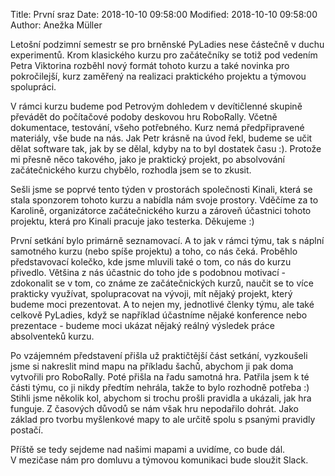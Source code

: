 Title: První sraz
Date: 2018-10-10 09:58:00
Modified: 2018-10-10 09:58:00
Author: Anežka Müller

Letošní podzimní semestr se pro brněnské PyLadies nese částečně v duchu experimentů.
Krom klasického kurzu pro začátečníky se totiž pod vedením Petra Viktorina rozběhl nový formát tohoto kurzu a také novinka pro pokročilejší, kurz zaměřený na realizaci praktického projektu a týmovou spolupráci. 

V rámci kurzu budeme pod Petrovým dohledem v devítičlenné skupině převádět do počítačové podoby deskovou hru RoboRally.
Včetně dokumentace, testování, všeho potřebného.
Kurz nemá předpřipravené materiály, vše bude na nás.
Jak Petr krásně na úvod řekl, budeme se učit dělat software tak, jak by se dělal, kdyby na to byl dostatek času :).
Protože mi přesně něco takového, jako je praktický projekt, po absolvování začátečnického kurzu chybělo, rozhodla jsem se to zkusit.

Sešli jsme se poprvé tento týden v prostorách společnosti Kinali, která se stala sponzorem tohoto kurzu a nabídla nám svoje prostory.
Vděčíme za to Karolině, organizátorce začátečnického kurzu a zároveň účastnici tohoto projektu, která pro Kinali pracuje jako testerka. Děkujeme :) 

První setkání bylo primárně seznamovací. A to jak v rámci týmu, tak s náplní samotného kurzu (nebo spíše projektu) a toho, co nás čeká.
Proběhlo představovací kolečko, kde jsme mluvili také o tom, co nás do kurzu přivedlo. 
Většina z nás účastnic do toho jde s podobnou motivací - zdokonalit se v tom, co známe ze začátečnických kurzů, naučit se to více prakticky využívat, spolupracovat na vývoji, mít nějaký projekt, který budeme moci prezentovat.
A to nejen my, jednotlivé členky týmu, ale také celkově PyLadies, když se například účastníme nějaké konference nebo prezentace - budeme moci ukázat nějaký reálný výsledek práce absolventeků kurzu. 

Po vzájemném představení přišla už praktičtější část setkání, vyzkoušeli jsme si nakreslit mind mapu na příkladu šachů, abychom ji pak doma vytvořili pro RoboRally.
Poté přišla na řadu samotná hra. Patřila jsem k té části týmu, co ji nikdy předtím nehrála, takže to bylo rozhodně potřeba :)
Stihli jsme několik kol, abychom si trochu prošli pravidla a ukázali, jak hra funguje.
Z časových důvodů se nám však hru nepodařilo dohrát.
Jako základ pro tvorbu myšlenkové mapy to ale určitě spolu s psanými pravidly postačí.

Příště se tedy sejdeme nad našimi mapami a uvidíme, co bude dál.
V mezičase nám pro domluvu a týmovou komunikaci bude sloužit Slack. 


